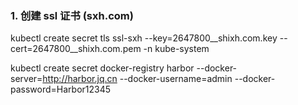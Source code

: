### 1. 创建 ssl 证书 (sxh.com)
kubectl create secret tls ssl-sxh --key=2647800__shixh.com.key --cert=2647800__shixh.com.pem -n kube-system


kubectl create secret docker-registry harbor --docker-server=http://harbor.jq.cn --docker-username=admin --docker-password=Harbor12345